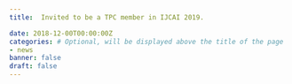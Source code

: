 ```yaml
---
title:  Invited to be a TPC member in IJCAI 2019.

date: 2018-12-00T00:00:00Z
categories: # Optional, will be displayed above the title of the page
- news
banner: false
draft: false
---
```

